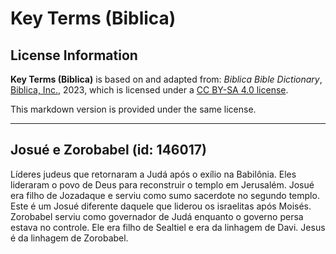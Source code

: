 # Key Terms (Biblica)

## License Information

**Key Terms (Biblica)** is based on and adapted from: _Biblica Bible Dictionary_, [Biblica, Inc.](https://www.biblica.com/), 2023, which is licensed under a [CC BY-SA 4.0 license](https://creativecommons.org/licenses/by-sa/4.0/legalcode.en).

This markdown version is provided under the same license.



--------------------------------

## Josué e Zorobabel (id: 146017)

Líderes judeus que retornaram a Judá após o exílio na Babilônia. Eles lideraram o povo de Deus para reconstruir o templo em Jerusalém. Josué era filho de Jozadaque e serviu como sumo sacerdote no segundo templo. Este é um Josué diferente daquele que liderou os israelitas após Moisés. Zorobabel serviu como governador de Judá enquanto o governo persa estava no controle. Ele era filho de Sealtiel e era da linhagem de Davi. Jesus é da linhagem de Zorobabel.


